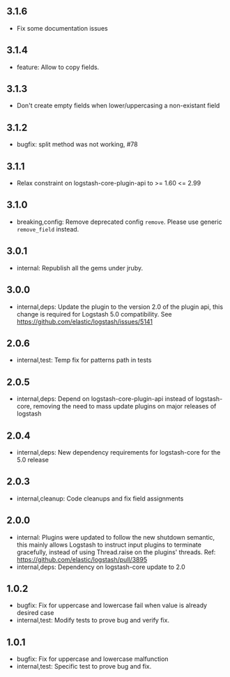 ## 3.1.6
  - Fix some documentation issues

## 3.1.4
 - feature: Allow to copy fields.

## 3.1.3
 - Don't create empty fields when lower/uppercasing a non-existant field

## 3.1.2
 - bugfix: split method was not working, #78

## 3.1.1
 - Relax constraint on logstash-core-plugin-api to >= 1.60 <= 2.99

## 3.1.0
 - breaking,config: Remove deprecated config `remove`. Please use generic `remove_field` instead.

## 3.0.1
 - internal: Republish all the gems under jruby.

## 3.0.0
 - internal,deps: Update the plugin to the version 2.0 of the plugin api, this change is required for Logstash 5.0 compatibility. See https://github.com/elastic/logstash/issues/5141

## 2.0.6
 - internal,test: Temp fix for patterns path in tests

## 2.0.5
 - internal,deps: Depend on logstash-core-plugin-api instead of logstash-core, removing the need to mass update plugins on major releases of logstash

## 2.0.4
 - internal,deps: New dependency requirements for logstash-core for the 5.0 release

## 2.0.3
 - internal,cleanup: Code cleanups and fix field assignments

## 2.0.0
 - internal: Plugins were updated to follow the new shutdown semantic, this mainly allows Logstash to instruct input plugins to terminate gracefully,
   instead of using Thread.raise on the plugins' threads. Ref: https://github.com/elastic/logstash/pull/3895
 - internal,deps: Dependency on logstash-core update to 2.0

## 1.0.2
 - bugfix: Fix for uppercase and lowercase fail when value is already desired case
 - internal,test: Modify tests to prove bug and verify fix.

## 1.0.1
 - bugfix: Fix for uppercase and lowercase malfunction
 - internal,test: Specific test to prove bug and fix.
